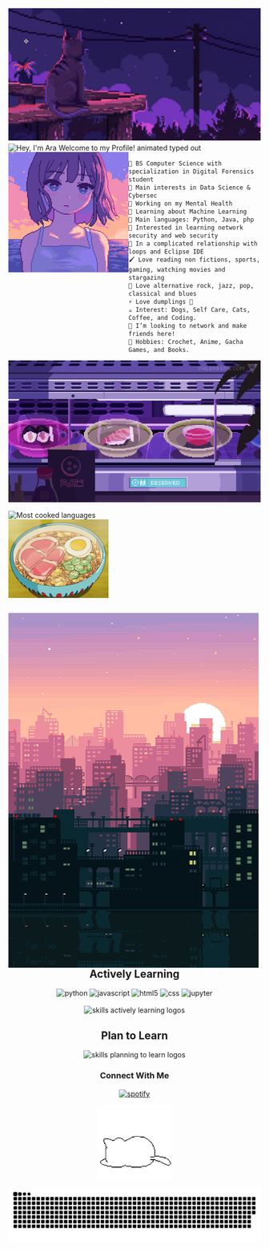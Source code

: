 <img align="center" src="assets/catto.gif" width=950px /> 
<img src="https://readme-typing-svg.demolab.com?font=Operator+Mono&size=37&duration=2800&pause=2000&color=FAFAFA&center=true&vCenter=true&width=940&height=50&lines=Hey%2C+I'm+Ara+Welcome+to+my+Profile!" align="middle" alt="Hey, I'm Ara Welcome to my Profile! animated typed out">

<img align="left" src="assets/em.gif" width="240" /> 

```
🏫 BS Computer Science with specialization in Digital Forensics student 
🔎 Main interests in Data Science & Cybersec
🔭 Working on my Mental Health
🌱 Learning about Machine Learning 
🌟 Main languages: Python, Java, php 
🚩 Interested in learning network security and web security
💖 In a complicated relationship with loops and Eclipse IDE
🖌️ Love reading non fictions, sports, gaming, watching movies and stargazing
🎵 Love alternative rock, jazz, pop, classical and blues
⚡ Love dumplings 🥟
☕ Interest: Dogs, Self Care, Cats, Coffee, and Coding.
🐾 I’m looking to network and make friends here!
🌊 Hobbies: Crochet, Anime, Gacha Games, and Books.
```


<p align="center"> 
  <img src="assets/food.gif" width="950px"/> 
</p>

  <img align="left" src="https://github-readme-stats2-olive.vercel.app/api/top-langs/?username=aouiara&langs_count=6&card_width=550&bg_color=000000&text_color=FFC0CB&hide_border=true&layout=compact" alt="Most cooked languages" /> <br>
  <img align="center" src="assets/ramen.gif" width="200" title="Yum!">
  
  

<div class="row" align="center">
  <img align="left" src="assets/city.gif" alt="Fav city scene" />
  <h2> <strong> Actively Learning </strong></h2>
  <p align="center">
    <img alt="python" src="https://i.giphy.com/media/LMt9638dO8dftAjtco/200.webp" width="100" title="python">
    <img alt="javascript" src="https://media3.giphy.com/media/ln7z2eWriiQAllfVcn/200w.webp" width="100" title="javascript">
    <img alt="html5" src="https://media.giphy.com/media/XAxylRMCdpbEWUAvr8/giphy.gif" width="100" title="html">
    <img alt="css" src="https://media.giphy.com/media/fsEaZldNC8A1PJ3mwp/giphy.gif" width="100" title="css">
    <img src="https://cdn.jsdelivr.net/gh/devicons/devicon@latest/icons/jupyter/jupyter-original.svg" width="100px" title="jupyter">
      <br> </br>
    <img src="https://skillicons.dev/icons?i=bash,git,php" alt="skills actively learning logos">
  </p>
<p align="center">
  <h2> <strong> Plan to Learn </strong></h2>
  <img src="https://skillicons.dev/icons?i=react,bootstrap,ts,c,linux,rust,go" alt="skills planning to learn logos">
</p>
<h3 align="center"> <strong> Connect With Me </strong></h3>

[<img align="center" src="https://img.icons8.com/doodle/96/000000/spotify.png" width="50" title="spotify">](https://open.spotify.com/user/3155dbfmkqw2jherqaypz4ieadxm?si=e47272ee106f4127)

<img align="center" src="assets/maw.gif" width="150" />

<!-- Snake game of GitHub Contributions https://github.com/marketplace/actions/generate-snake-game-from-github-contribution-grid -->
![github contribution grid snake animation](https://github.com/shpatrickguo/shpatrickguo/blob/output/github-contribution-grid-snake-dark.svg)

